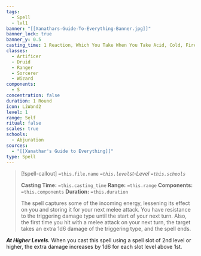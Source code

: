 ```yaml
---
tags:
  - Spell
  - lvl1
banner: "[[Xanathars-Guide-To-Everything-Banner.jpg]]"
banner_lock: true
banner_y: 0.5
casting_time: 1 Reaction, Which You Take When You Take Acid, Cold, Fire, Lightning, Or Thunder Damage
classes:
  - Artificer
  - Druid
  - Ranger
  - Sorcerer
  - Wizard
components:
  - S
concentration: false
duration: 1 Round
icon: LiWand2
level: 1
range: Self
ritual: false
scales: true
schools:
  - Abjuration
sources:
  - "[[Xanathar's Guide to Everything]]"
type: Spell
---
```

>[!spell-callout] `=this.file.name`
>*`=this.level`st-Level `=this.schools`*
>
>**Casting Time:** `=this.casting_time`
>**Range:** `=this.range`
>**Components:** `=this.components`
>**Duration:** `=this.duration`
>
>The spell captures some of the incoming energy, lessening its effect on you and storing it for your next melee attack. You have resistance to the triggering damage type until the start of your next turn. Also, the first time you hit with a melee attack on your next turn, the target takes an extra 1d6 damage of the triggering type, and the spell ends.
>
>
***At Higher Levels.*** When you cast this spell using a spell slot of 2nd level or higher, the extra damage increases by 1d6 for each slot level above 1st.